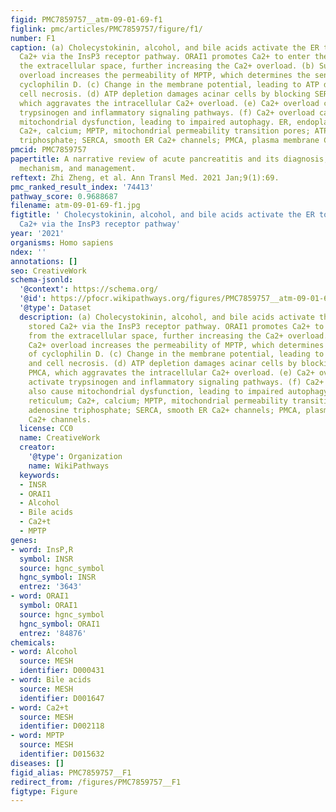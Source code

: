 ```yaml
---
figid: PMC7859757__atm-09-01-69-f1
figlink: pmc/articles/PMC7859757/figure/f1/
number: F1
caption: (a) Cholecystokinin, alcohol, and bile acids activate the ER to release stored
  Ca2+ via the InsP3 receptor pathway. ORAI1 promotes Ca2+ to enter the cell from
  the extracellular space, further increasing the Ca2+ overload. (b) Sustained Ca2+
  overload increases the permeability of MPTP, which determines the sensitivity of
  cyclophilin D. (c) Change in the membrane potential, leading to ATP depletion and
  cell necrosis. (d) ATP depletion damages acinar cells by blocking SERCA and PMCA,
  which aggravates the intracellular Ca2+ overload. (e) Ca2+ overload can activate
  trypsinogen and inflammatory signaling pathways. (f) Ca2+ overload can also cause
  mitochondrial dysfunction, leading to impaired autophagy. ER, endoplasmic reticulum;
  Ca2+, calcium; MPTP, mitochondrial permeability transition pores; ATP, adenosine
  triphosphate; SERCA, smooth ER Ca2+ channels; PMCA, plasma membrane Ca2+ channels.
pmcid: PMC7859757
papertitle: A narrative review of acute pancreatitis and its diagnosis, pathogenetic
  mechanism, and management.
reftext: Zhi Zheng, et al. Ann Transl Med. 2021 Jan;9(1):69.
pmc_ranked_result_index: '74413'
pathway_score: 0.9688687
filename: atm-09-01-69-f1.jpg
figtitle: ' Cholecystokinin, alcohol, and bile acids activate the ER to release stored
  Ca2+ via the InsP3 receptor pathway'
year: '2021'
organisms: Homo sapiens
ndex: ''
annotations: []
seo: CreativeWork
schema-jsonld:
  '@context': https://schema.org/
  '@id': https://pfocr.wikipathways.org/figures/PMC7859757__atm-09-01-69-f1.html
  '@type': Dataset
  description: (a) Cholecystokinin, alcohol, and bile acids activate the ER to release
    stored Ca2+ via the InsP3 receptor pathway. ORAI1 promotes Ca2+ to enter the cell
    from the extracellular space, further increasing the Ca2+ overload. (b) Sustained
    Ca2+ overload increases the permeability of MPTP, which determines the sensitivity
    of cyclophilin D. (c) Change in the membrane potential, leading to ATP depletion
    and cell necrosis. (d) ATP depletion damages acinar cells by blocking SERCA and
    PMCA, which aggravates the intracellular Ca2+ overload. (e) Ca2+ overload can
    activate trypsinogen and inflammatory signaling pathways. (f) Ca2+ overload can
    also cause mitochondrial dysfunction, leading to impaired autophagy. ER, endoplasmic
    reticulum; Ca2+, calcium; MPTP, mitochondrial permeability transition pores; ATP,
    adenosine triphosphate; SERCA, smooth ER Ca2+ channels; PMCA, plasma membrane
    Ca2+ channels.
  license: CC0
  name: CreativeWork
  creator:
    '@type': Organization
    name: WikiPathways
  keywords:
  - INSR
  - ORAI1
  - Alcohol
  - Bile acids
  - Ca2+t
  - MPTP
genes:
- word: InsP,R
  symbol: INSR
  source: hgnc_symbol
  hgnc_symbol: INSR
  entrez: '3643'
- word: ORAI1
  symbol: ORAI1
  source: hgnc_symbol
  hgnc_symbol: ORAI1
  entrez: '84876'
chemicals:
- word: Alcohol
  source: MESH
  identifier: D000431
- word: Bile acids
  source: MESH
  identifier: D001647
- word: Ca2+t
  source: MESH
  identifier: D002118
- word: MPTP
  source: MESH
  identifier: D015632
diseases: []
figid_alias: PMC7859757__F1
redirect_from: /figures/PMC7859757__F1
figtype: Figure
---
```

